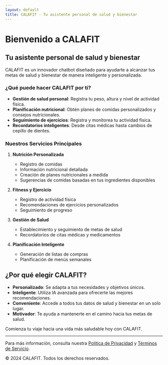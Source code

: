 ```yaml
---
layout: default
title: CALAFIT - Tu asistente personal de salud y bienestar
---
```


# Bienvenido a CALAFIT

## Tu asistente personal de salud y bienestar

CALAFIT es un innovador chatbot diseñado para ayudarte a alcanzar tus metas de salud y bienestar de manera inteligente y personalizada.

### ¿Qué puede hacer CALAFIT por ti?

- **Gestión de salud personal**: Registra tu peso, altura y nivel de actividad física.
- **Planificación nutricional**: Obtén planes de comidas personalizados y consejos nutricionales.
- **Seguimiento de ejercicios**: Registra y monitorea tu actividad física.
- **Recordatorios inteligentes**: Desde citas médicas hasta cambios de cepillo de dientes.

### Nuestros Servicios Principales

1. **Nutrición Personalizada**
   - Registro de comidas
   - Información nutricional detallada
   - Creación de planes nutricionales a medida
   - Sugerencias de comidas basadas en tus ingredientes disponibles

2. **Fitness y Ejercicio**
   - Registro de actividad física
   - Recomendaciones de ejercicios personalizados
   - Seguimiento de progreso

3. **Gestión de Salud**
   - Establecimiento y seguimiento de metas de salud
   - Recordatorios de citas médicas y medicamentos

4. **Planificación Inteligente**
   - Generación de listas de compras
   - Planificación de menús semanales

## ¿Por qué elegir CALAFIT?

- **Personalizado**: Se adapta a tus necesidades y objetivos únicos.
- **Inteligente**: Utiliza IA avanzada para ofrecerte las mejores recomendaciones.
- **Conveniente**: Accede a todos tus datos de salud y bienestar en un solo lugar.
- **Motivador**: Te ayuda a mantenerte en el camino hacia tus metas de salud.

Comienza tu viaje hacia una vida más saludable hoy con CALAFIT.

---

Para más información, consulta nuestra [Política de Privacidad](privacy-policy.md) y [Términos de Servicio](terms-of-service.md).

© 2024 CALAFIT. Todos los derechos reservados.
